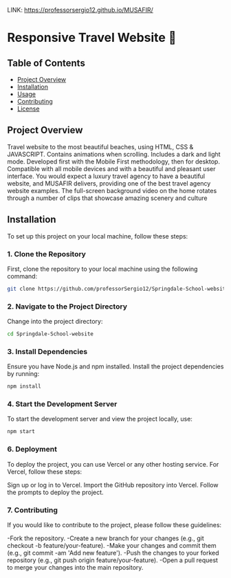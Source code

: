 LINK: https://professorsergio12.github.io/MUSAFIR/

# Responsive Travel Website 🌊


## Table of Contents

- [Project Overview](#project-overview)
- [Installation](#installation)
- [Usage](#usage)
- [Contributing](#contributing)
- [License](#license)

## Project Overview

Travel website to the most beautiful beaches, using HTML, CSS & JAVASCRIPT.
Contains animations when scrolling.
Includes a dark and light mode.
Developed first with the Mobile First methodology, then for desktop.
Compatible with all mobile devices and with a beautiful and pleasant user interface.
You would expect a luxury travel agency to have a beautiful website, and MUSAFIR delivers, providing one of the best travel agency website examples. The full-screen background video on the home rotates through a number of clips that showcase amazing scenery and culture

## Installation

To set up this project on your local machine, follow these steps:

### 1. Clone the Repository

First, clone the repository to your local machine using the following command:

```bash
git clone https://github.com/professorSergio12/Springdale-School-website.git
```
### 2. Navigate to the Project Directory
Change into the project directory:

```bash
cd Springdale-School-website
```
### 3. Install Dependencies
Ensure you have Node.js and npm installed. Install the project dependencies by running:

```bash
npm install
```

### 4. Start the Development Server
To start the development server and view the project locally, use:
```bash
npm start
```

### 6. Deployment
To deploy the project, you can use Vercel or any other hosting service. For Vercel, follow these steps:

Sign up or log in to Vercel.
Import the GitHub repository into Vercel.
Follow the prompts to deploy the project.

### 7. Contributing
If you would like to contribute to the project, please follow these guidelines:

-Fork the repository.
-Create a new branch for your changes (e.g., git checkout -b feature/your-feature).
-Make your changes and commit them (e.g., git commit -am 'Add new feature').
-Push the changes to your forked repository (e.g., git push origin feature/your-feature).
-Open a pull request to merge your changes into the main repository.
